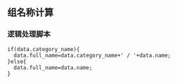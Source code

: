 ## 组名称计算 <!-- {docsify-ignore-all} -->

   

### 逻辑处理脚本

```
if(data.category_name){
  data.full_name=data.category_name+' / '+data.name;
}else{
  data.full_name=data.name;
}

```
